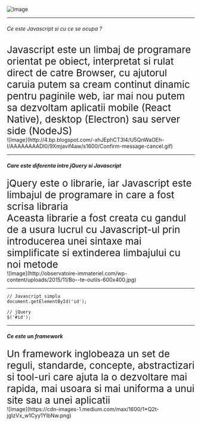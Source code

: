 
<span class="menu-title" style="display:none">Introduction</span>

![Image](https://i.imgflip.com/25r5vs.jpg)

---

<span class="menu-title" style="display:none">What is Javascript</span>

###### Ce este Javascript si cu ce se ocupa ?
<div class="fragment" style="font-size: 26px">Javascript este un limbaj de programare orientat pe obiect, interpretat si rulat direct de catre Browser, cu ajutorul caruia putem sa cream continut dinamic pentru paginile web, iar mai nou putem sa dezvoltam aplicatii mobile (React Native), desktop (Electron) sau server side (NodeJS)</div>
<div class="fragment">![Image](http://4.bp.blogspot.com/-xhJEphCT3l4/U5QnWaOEh-I/AAAAAAAADl0/9Xmjavif4aw/s1600/Confirm-message-cancel.gif)</div>

---

<span class="menu-title" style="display:none">Difference between jQuery and Javascript</span>

##### Care este diferenta intre jQuery si Javascript
<div class="fragment" style="font-size: 26px">jQuery este o librarie, iar Javascript este limbajul de programare in care a fost scrisa libraria </div>
<div class="fragment" style="font-size: 26px">Aceasta librarie a fost creata cu gandul de a usura lucrul cu  Javascript-ul prin introducerea unei sintaxe mai simplificate si extinderea limbajului cu noi metode</div>
<div class="fragment">![Image](http://observatoire-immateriel.com/wp-content/uploads/2015/11/Bo--te-outils-600x400.jpg)</div>

---

<span class="menu-title" style="display:none">jQuery and Javascript examples</span>

```
// Javascript simplu
document.getElementById('id');

// jQuery
$('#id');
```

---
<span class="menu-title" style="display:none">What is a framework</span>

##### Ce este un framework
<div class="fragment" style="font-size: 26px">Un framework inglobeaza un set de reguli, standarde, concepte, abstractizari si tool-uri care ajuta la o dezvoltare mai rapida, mai usoara si mai uniforma a unui site sau a unei aplicatii</div>
<div class="fragment">![Image](https://cdn-images-1.medium.com/max/1600/1*Q2t-jgIzVx_w1Cyy1YlbNw.png)</div>
